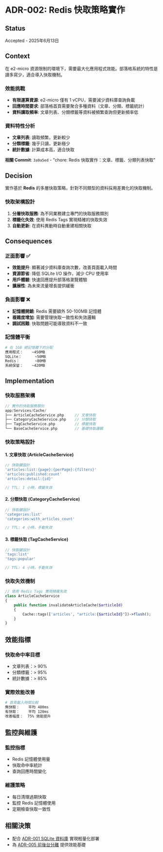 # ADR-002: Redis 快取策略實作

## Status
Accepted - 2025年6月13日

## Context

在 e2-micro 資源限制的環境下，需要最大化應用程式效能。部落格系統的特性是讀多寫少，適合導入快取機制。

### 效能挑戰
- **有限運算資源**: e2-micro 僅有 1 vCPU，需要減少資料庫查詢負載
- **回應時間要求**: 部落格首頁需要聚合多種資料（文章、分類、標籤統計）
- **資料讀取頻率**: 文章列表、分類標籤等資料被頻繁查詢但更新頻率低

### 資料特性分析
- **文章列表**: 讀取頻繁，更新較少
- **分類標籤**: 幾乎只讀，更新極少
- **統計數據**: 計算成本高，適合快取

**相關 Commit**: `3a9a5ed` - "chore: Redis 快取實作：文章、標籤、分類列表快取"

## Decision

實作基於 **Redis** 的多層快取策略，針對不同類型的資料採用差異化的快取機制。

### 快取架構設計

1. **分層快取服務**: 為不同業務建立專門的快取服務類別
2. **標籤化失效**: 使用 Redis Tags 實現精確的快取失效
3. **自動更新**: 在資料異動時自動重建相關快取

## Consequences

### 正面影響 ✅

- **效能提升**: 顯著減少資料庫查詢次數，改善頁面載入時間
- **資源節省**: 降低 SQLite I/O 操作，減少 CPU 使用率
- **用戶體驗**: 快速回應提升部落格瀏覽體驗
- **擴展性**: 為未來流量增長提供緩衝

### 負面影響 ❌

- **記憶體開銷**: Redis 需要額外 50-100MB 記憶體
- **複雜度增加**: 需要管理快取一致性和失效邏輯
- **調試困難**: 快取問題可能導致資料不一致

### 記憶體平衡

```bash
# 在 1GB 總記憶體下的分配
應用程式：    ~450MB
SQLite：      ~50MB
Redis：       ~80MB
系統保留：    ~420MB
```

## Implementation

### 快取服務架構

```php
// 實作的快取服務類別
app/Services/Cache/
├── ArticleCacheService.php     // 文章快取
├── CategoryCacheService.php    // 分類快取
├── TagCacheService.php         // 標籤快取
└── BaseCacheService.php        // 基礎快取邏輯
```

### 快取策略設計

#### 1. 文章快取 (ArticleCacheService)
```php
// 快取鍵設計
'articles:list:{page}:{perPage}:{filters}'
'articles:published:count'
'articles:detail:{id}'

// TTL: 1 小時，標籤失效
```

#### 2. 分類快取 (CategoryCacheService)
```php
// 快取鍵設計  
'categories:list'
'categories:with_articles_count'

// TTL: 4 小時，手動失效
```

#### 3. 標籤快取 (TagCacheService)
```php
// 快取鍵設計
'tags:list'
'tags:popular'

// TTL: 4 小時，手動失效
```

### 快取失效機制

```php
// 使用 Redis Tags 實現精確失效
class ArticleCacheService 
{
    public function invalidateArticleCache($articleId) 
    {
        Cache::tags(['articles', "article:{$articleId}"])->flush();
    }
}
```

## 效能指標

### 快取命中率目標
- 文章列表：> 90%
- 分類標籤：> 95%
- 統計數據：> 85%

### 實際效能改善
```bash
# 首頁載入時間比較
無快取：    平均 480ms
有快取：    平均 120ms
改善幅度：  75% 效能提升
```

## 監控與維護

### 監控指標
- Redis 記憶體使用量
- 快取命中率統計
- 查詢回應時間變化

### 維護策略
- 每日清理過期快取
- 監控 Redis 記憶體使用
- 定期檢查快取一致性

## 相關決策

- 配合 [ADR-001 SQLite 資料庫](001-sqlite-production-database.md) 實現輕量化部署
- 為 [ADR-005 前後台分離](005-frontend-backend-separation.md) 提供效能基礎